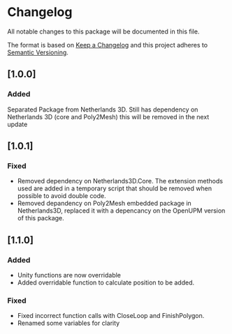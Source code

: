 # Changelog

All notable changes to this package will be documented in this file.

The format is based on [Keep a Changelog](http://keepachangelog.com/en/1.0.0/)
and this project adheres to [Semantic Versioning](http://semver.org/spec/v2.0.0.html).

## [1.0.0]

### Added
Separated Package from Netherlands 3D. Still has dependency on Netherlands 3D (core and Poly2Mesh) this will be removed in the next update

## [1.0.1]

### Fixed

* Removed dependency on Netherlands3D.Core. The extension methods used are added in a temporary script that should be removed when possible to avoid double code.
* Removed depandency on Poly2Mesh embedded package in Netherlands3D, replaced it with a depencancy on the OpenUPM version of this package.

## [1.1.0]

### Added
* Unity functions are now overridable
* Added overridable function to calculate position to be added. 

### Fixed

* Fixed incorrect function calls with CloseLoop and FinishPolygon.
* Renamed some variables for clarity 

